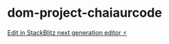 # dom-project-chaiaurcode

[Edit in StackBlitz next generation editor ⚡️](https://stackblitz.com/~/github.com/srujanGowda08/dom-project-chaiaurcode)